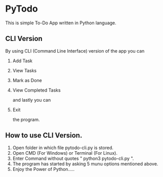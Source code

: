 # PyTodo
This is simple To-Do App written in Python language.
## CLI Version
By using CLI (Command Line Interface) version of the app you can

  1. Add Task
  2. View Tasks
  3. Mark as Done
  4. View Completed Tasks

     and lastly you can
     
  5. Exit

     the program.
     
## How to use CLI Version.
   1. Open folder in which file pytodo-cli.py is stored.
   2. Open CMD (For Windows) or Terminal (For Linux).
   3. Enter Command without quotes " python3 pytodo-cli.py ".
   4. The program has started by asking 5 munu options mentioned above.
   5. Enjoy the Power of Python.....
